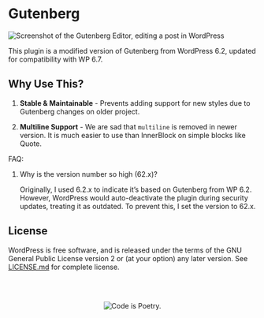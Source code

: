 # Gutenberg

![Screenshot of the Gutenberg Editor, editing a post in WordPress](https://user-images.githubusercontent.com/1204802/100067796-fc3e8700-2e36-11eb-993b-6b80b4310b87.png)

This plugin is a modified version of Gutenberg from WordPress 6.2, updated for compatibility with WP 6.7.

## Why Use This?

1. **Stable & Maintainable** - Prevents adding support for new styles due to Gutenberg changes on older project.

1. **Multiline Support** - We are sad that `multiline` is removed in newer version. It is much easier to use than InnerBlock on simple blocks like Quote.

FAQ:

1. Why is the version number so high (62.x)?

    Originally, I used 6.2.x to indicate it’s based on Gutenberg from WP 6.2. However, WordPress would auto-deactivate the plugin during security updates, treating it as outdated. To prevent this, I set the version to 62.x.

## License

WordPress is free software, and is released under the terms of the GNU General Public License version 2 or (at your option) any later version. See [LICENSE.md](LICENSE.md) for complete license.

<br/><br/><p align="center"><img src="https://s.w.org/style/images/codeispoetry.png?1" alt="Code is Poetry." /></p>
